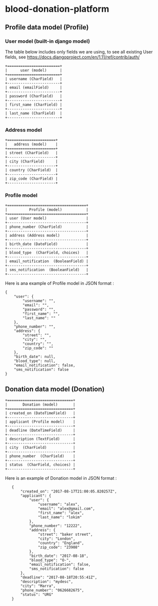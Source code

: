 # blood-donation-platform  
  
## Profile data model (Profile)

### User model (built-in django model)
The table below includes only fields we are using, to see all existing User fields, see https://docs.djangoproject.com/en/1.11/ref/contrib/auth/

    +========================+
    |      user (model)      |
    +========================+
    | username (CharField)   |
    +------------------------+
    | email (emailField)     |
    +------------------------+
    | password (CharField)   |
    +------------------------+
    | first_name (CharField) |
    +------------------------+
    | last_name (CharField)  |
    +------------------------+

### Address model 

    +======================+
    |   address (model)    |
    +======================+
    | street (CharField)   |
    +----------------------+
    | city (CharField)     |
    +----------------------+
    | country (CharField)  |
    +----------------------+
    | zip_code (CharField) |
    +----------------------+

### Profile model

    +====================================+
    |          Profile (model)           |
    +====================================+
    | user (User model)                  |
    +------------------------------------+
    | phone_number (CharField)           |
    +------------------------------------+
    | address (Address model)            |
    +------------------------------------+
    | birth_date (DateField)             |
    +------------------------------------+
    | blood_type  (CharField, choices)   |
    +------------------------------------+
    | email_notification  (BooleanField) |
    +------------------------------------+
    | sms_notification  (BooleanField)   |
    +------------------------------------+

Here is ana example of Profile model in JSON format :
    
    {
        "user": {
            "username": "",
            "email": "",
            "password": "",
            "first_name": "",
            "last_name": ""
        },
        "phone_number": "",
        "address": {
            "street": "",
            "city": "",
            "country": "",
            "zip_code": ""
        },
        "birth_date": null,
        "blood_type": null,
        "email_notification": false,
        "sms_notification": false
    }
  
## Donation data model (Donation)
    
    +==============================+
    |       Donation (model)       |
    +==============================+
    | created_on (DateTimeField)   |
    +------------------------------+
    | applicant (Profile model)    |
    +------------------------------+
    | deadline (DateTimeField)     |
    +------------------------------+
    | description (TextField)      |
    +------------------------------+
    | city  (CharField)            |
    +------------------------------+
    | phone_number  (CharField)    |
    +------------------------------+
    | status  (CharField, choices) |
    +------------------------------+

Here is an example of Donation model in JSON format :
    
       {
           "created_on": "2017-08-17T21:00:05.820257Z",
           "applicant": {
               "user": {
                   "username": "alex",
                   "email": "alex@gmail.com",
                   "first_name": "alex",
                   "last_name": "lokim"
               },
               "phone_number": "12222",
               "address": {
                   "street": "baker street",
                   "city": "London",
                   "country": "England",
                   "zip_code": "23908"
               },
               "birth_date": "2017-08-18",
               "blood_type": "O-",
               "email_notification": false,
               "sms_notification": false
           },
           "deadline": "2017-08-18T20:55:41Z",
           "description": "mydesc",
           "city": "Marra",
           "phone_number": "0626682675",
           "status": "URG"
       }


 